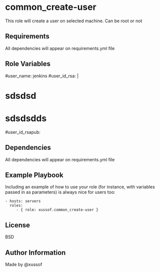common_create-user
=========

This role will create a user on selected machine.
Can be root or not

Requirements
------------

All dependencies will appear on requirements.yml file

Role Variables
--------------

#user_name: jenkins
#user_id_rsa: |
#  sdsdsd
#  sdsdsdds
#user_id_rsapub:


Dependencies
------------

All dependencies will appear on requirements.yml file

Example Playbook
----------------

Including an example of how to use your role (for instance, with variables passed in as parameters) is always nice for users too:

    - hosts: servers
      roles:
         - { role: xussof.common_create-user }

License
-------

BSD

Author Information
------------------
Made by @xussof
